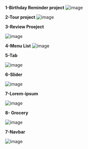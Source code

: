 **1-Birthday Reminder project**
![image](https://user-images.githubusercontent.com/60480896/169658687-a06e624b-fbe7-4287-ba5f-5c95d171707d.png)

**2-Tour project**
![image](https://user-images.githubusercontent.com/60480896/169665382-474c542c-2d86-43dc-8239-3878fb432c83.png)

**3-Review Proeject**

![image](https://user-images.githubusercontent.com/60480896/169667105-aabd0081-c9e5-4558-ba29-ac19356fc8e2.png)

**4-Menu List**
![image](https://user-images.githubusercontent.com/60480896/169708631-f72b0fb5-db8a-4f66-9c37-ec638f55e582.png)

**5-Tab**

![image](https://user-images.githubusercontent.com/60480896/169710385-8504fbcf-919b-4fbf-9789-a295327d6d27.png)

**6-Slider**

![image](https://user-images.githubusercontent.com/60480896/169753036-4c83824c-d5d5-4af0-bb1e-8183d0c1fdec.png)

**7-Lorem-ipsum**

![image](https://user-images.githubusercontent.com/60480896/169847145-34c6cc67-853d-4fd3-a49b-d050fbe9f5f8.png)

**8- Grocery**

![image](https://user-images.githubusercontent.com/60480896/170115950-a9e4d159-3a78-455d-bb69-e55cc5073473.png)

**7-Navbar**

![image](https://user-images.githubusercontent.com/60480896/170354590-95abb84a-b9f2-43c6-96bf-aaa9233d53cf.png)

